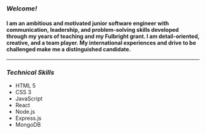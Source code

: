 
### **_Welcome!_**

#### I am an ambitious and motivated junior software engineer with communication, leadership, and problem-solving skills developed through my years of teaching and my Fulbright grant. I am detail-oriented, creative, and a team player. My international experiences and drive to be challenged make me a distinguished candidate.

---

### **_Technical Skills_**

- HTML 5
- CSS 3
- JavaScript
- React
- Node.js
- Express.js
- MongoDB
